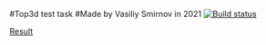 #Top3d test task
#Made by Vasiliy Smirnov in 2021
[![Build status](https://ci.appveyor.com/api/projects/status/5l28nomwx5uscmdn?svg=true)](https://ci.appveyor.com/project/Vasya24/top3d)

[Result](https://vasya24.github.io/top3d)
